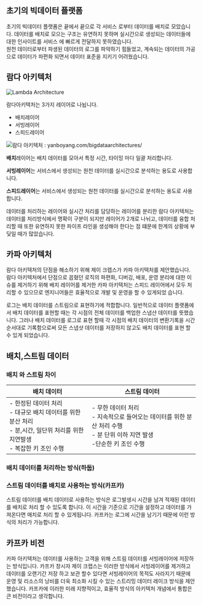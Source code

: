 ## 초기의 빅데이터 플랫폼

초기의 빅데이터 플랫폼은 끝에서 끝으로 각 서비스 로부터 데이터를 배치로 모았습니다. 데이터를 배치로 모으는 구조는 유연하지 못하며 실시간으로 생성되는 데이터들에 대한 인사이트를 서비스 에 빠르게 전달하지 못하였습니다.  
원천 데이터로부터 파생된 데이터의 로그를 파악하기 힘들었고, 계속되는 데이터의 가공으로 데이터가 파편화 되면서 데이터 표준을 지키기 어려웠습니다.

## 람다 아키텍처

![Lambda Architecture](https://bomwo.cc/static/a3e7631959591ea2b1787e0c90c90ff2/0a47e/LambdaArchitrcture.png)

람다아키텍처는 3가지 레이어로 나뉩니다.

- 배치레이어
- 서빙레이어
- 스피드레이어

![람다 아키텍처 : yanboyang.com/bigdataarchitectures/](https://miro.medium.com/max/700/1*uX2_NDA6GhFC-owKU-Eu4w.png)


**배치**레이어는 배치 데이터를 모아서 특정 시간, 타이밍 마다 일괄 처리합니다.

**서빙레이어**는 서비스에서 생성되는 원천 데이터를 실시간으로 분석하는 용도로 사용합니다.

**스피드레이어**는 서비스에서 생성되는 원천 데이터를 실시간으로 분석하는 용도로 사용합니다.

데이터를 처리하는 레이어와 실시간 처리를 담당하는 레이어를 분리한 람다 아키텍처는 데이터를 처리방식에서 명확이 구분이 되지만 레이어가 2개로 나뉘고, 데이터를 융합 처리할 때 또한 유연하지 못한 파이프 라인을 생성해야 한다는 점 떄문에 한계의 상황에 부딪일 때가 많았습니다.

## 카파 아키텍처

람다 아키텍처의 단점을 해소하기 위해 제이 크렙스가 카파 아키텍처를 제안했습니다. 람다 아키텍처에서 단점으로 꼽혔던 로직의 파편화, 디버깅, 배포, 운영 분리에 대한 이슈를 제거하기 위해 배치 레이어를 제거한 카파 아키텍처는 스피드 레이어에서 모두 처리할 수 있으므로 엔지니어들은 효율적으로 개발 및 운영을 할 수 있게되었 습니다.

로그는 배치 데이터를 스트림으로 표현하기에 적합합니다. 일반적으로 데이터 플랫폼에서 배치 데이터를 표현할 때는 각 시점의 전체 데이터를 백업한 스냅샨 데이터를 뜻했습니다. 그러나 배치 데이터를 로그로 표현 할때 각 시점의 배치 데이터의 변환기록을 시간 순서대로 기록함으로써 모든 스냅샷 데이터를 저장하지 않고도 배치 데이터를 표현 할 수 있게 되었습니다.

## 배치,스트림 데이터

### 배치 와 스트림 차이

| 배치 데이터                                                                                         | 스트림 데이터                                                                                   |
|------------------------------------------------------------------------------------------------|-------------------------------------------------------------------------------------------|
| - 한정된 데이터 처리<br/> - 대규모 배치 데이터를 위한 분산 처리 <br/> - 분,시간, 일단위 처리를 위한 지연발생<br/> - 복잡한 키 조인 수행<br/> | - 무한 데이터 처리<br/>- 지속적으로 들어오는 데이터를 위한 분산 처리 수행<br/>- 분 단위 이하 지연 발생 <br/> -단순한 키 조인 수행<br/> |

### 배치 데이터를 처리하는 방식(하둡)

### 스트림 데이터를 배치로 사용하는 방식(카프카)
스트림 데이터를 배치 데이터로 사용하는 방식은 로그발생시 시간을 남겨 적재된 데이터를 배치로 처리 할 수 있도록 합니다. 이 시간을 기준으로 기간을 설정하고
데이터를 가져온다면 매치로 처리 할 수 있게됩니다. 카프카는 로그에 시간을 남기기 때문에 이런 방식의 처리가 가능합니다.


## 카프카 비전
카파 아키텍처는 데이터를 사용하는 고객을 위해 스트림 데이터를 서빙레이어에 저장하는 방식입니다. 카프카 창시자 제이 크랩스는 이러한 방식에서 서빙레이어를 제거하고 데이터를 오랜기간 저장 하고 보관 할수 있다면 서빙레이어의 목적도 사라지기 때문에
운영 및 리소스의 낭비를 더욱 최소화 시킬 수 있는 스트리밍 데이터 레이크 방식을 제안 했습니다. 카프카에 이러한 미래 지향적이고, 효율적 방식의 아키텍처 개념에서 통합은 큰 비전이라고 생각합니다.
